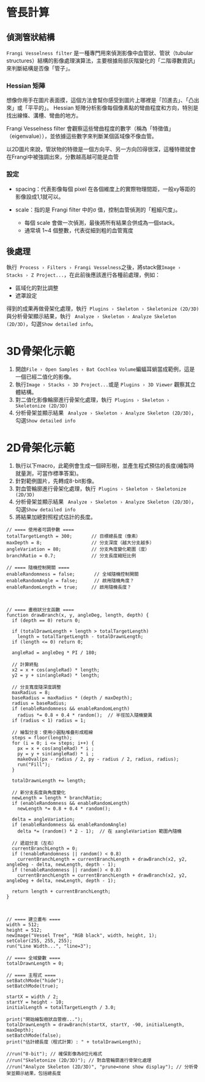 # 管長計算

## 偵測管狀結構

`Frangi Vesselness filter` 是一種專門用來偵測影像中血管狀、管狀（tubular structures）結構的影像處理演算法，主要根據局部灰階變化的「二階導數資訊」來判斷結構是否像「管子」。

### Hessian 矩陣
想像你用手在圖片表面摸，這個方法會幫你感受到圖片上哪裡是「凹進去」、「凸出來」或「平平的」。 Hessian 矩陣分析影像每個像素點的彎曲程度和方向，特別是找出線條、溝槽、彎曲的地方。

Frangi Vesselness filter 會觀察這些彎曲程度的數字（稱為「特徵值」（eigenvalue）），並依據這些數字來判斷某個區域像不像血管。

以2D圖片來說，管狀物的特徵是一個方向平、另一方向凹得很深，這種特徵就會在Frangi中被強調出來，分數越高越可能是血管

### 設定

* spacing：代表影像每個 pixel 在各個維度上的實際物理間距，一般xy等距的影像設成1,1就可以。
* scale：指的是 Frangi filter 中的σ 值，控制血管偵測的「粗細尺度」。

    * 每個 scale 會做一次偵測，最後將所有結果合併成為一個stack。
    * 通常填 1~4 個整數，代表從細到粗的血管寬度

## 後處理
執行` Process › Filters › Frangi Vesselness`之後，將stack做`Image › Stacks › Z Project...`，在此前後應該進行各種前處理，例如：

  * 區域化的對比調整
  * 遮罩設定

得到的成果再做骨架化處理，執行` Plugins › Skeleton › Skeletonize (2D/3D)`與分析骨架顯示結果，執行 ` Analyze › Skeleton › Analyze Skeleton (2D/3D)`，勾選`Show detailed info`。



# 3D骨架化示範
1. 開啟`File › Open Samples › Bat Cochlea Volume`蝙蝠耳蝸當成範例，這是一個已經二值化的影像。
2. 執行`Image › Stacks › 3D Project...`或是 `Plugins › 3D Viewer` 觀察其立體結構。
3. 對二值化影像輪廓進行骨架化處理，執行` Plugins › Skeleton › Skeletonize (2D/3D)`
3. 分析骨架並顯示結果 ` Analyze › Skeleton › Analyze Skeleton (2D/3D)`，勾選`Show detailed info`

# 2D骨架化示範
1. 執行以下macro，此範例會生成一個碎形樹，並產生程式預估的長度(繪製時就量測，可當作標準答案)。
2. 針對範例圖片，先轉成8-bit影像。
3. 對血管輪廓進行骨架化處理，執行` Plugins › Skeleton › Skeletonize (2D/3D)`
4. 分析骨架並顯示結果 ` Analyze › Skeleton › Analyze Skeleton (2D/3D)`，勾選`Show detailed info`
5. 將結果加總對照程式估計的長度。


```ijm
// ==== 使用者可調參數 ====
totalTargetLength = 300;       // 目標總長度（像素）
maxDepth = 8;                  // 分支深度（越大分支越多）
angleVariation = 80;           // 分支角度變化範圍（度）
branchRatio = 0.7;             // 分支長度縮短比例

// ==== 隨機控制開關 ====
enableRandomness = false;       // 全域隨機控制開關
enableRandomAngle = false;      // 啟用隨機角度？
enableRandomLength = true;     // 啟用隨機長度？



// ==== 畫樹狀分支函數 ====
function drawBranch(x, y, angleDeg, length, depth) {
  if (depth == 0) return 0;

  if (totalDrawnLength + length > totalTargetLength)
    length = totalTargetLength - totalDrawnLength;
  if (length <= 0) return 0;

  angleRad = angleDeg * PI / 180;

  // 計算終點
  x2 = x + cos(angleRad) * length;
  y2 = y + sin(angleRad) * length;

  // 分支寬度隨深度調整
  maxRadius = 8;
  baseRadius = maxRadius * (depth / maxDepth);
  radius = baseRadius;
  if (enableRandomness && enableRandomLength)
    radius *= 0.8 + 0.4 * random();  // 半徑加入隨機變異
  if (radius < 1) radius = 1;

  // 繪製分支：使用小圓點堆疊形成粗線
  steps = floor(length);
  for (i = 0; i <= steps; i++) {
    px = x + cos(angleRad) * i ;
    py = y + sin(angleRad) * i ;
    makeOval(px - radius / 2, py - radius / 2, radius, radius);
    run("Fill");
  }

  totalDrawnLength += length;

  // 新分支長度與角度變化
  newLength = length * branchRatio;
  if (enableRandomness && enableRandomLength)
    newLength *= 0.8 + 0.4 * random();

  delta = angleVariation;
  if (enableRandomness && enableRandomAngle)
    delta *= (random() * 2 - 1);  // 在 ±angleVariation 範圍內隨機

  // 遞迴分支（左右）
  currentBranchLength = 0;
  if (!enableRandomness || random() < 0.8)
    currentBranchLength = currentBranchLength + drawBranch(x2, y2, angleDeg - delta, newLength, depth - 1);
  if (!enableRandomness || random() < 0.8)
    currentBranchLength = currentBranchLength + drawBranch(x2, y2, angleDeg + delta, newLength, depth - 1);

  return length + currentBranchLength;
}



// ==== 建立畫布 ====
width = 512;
height = 512;
newImage("Vessel Tree", "RGB black", width, height, 1);
setColor(255, 255, 255);
run("Line Width...", "line=3");

// ==== 全域變數 ====
totalDrawnLength = 0;

// ==== 主程式 ====
setBatchMode("hide");
setBatchMode(true); 

startX = width / 2;
startY = height - 10;
initialLength = totalTargetLength / 3.0;

print("開始繪製樹狀血管樹...");
totalDrawnLength = drawBranch(startX, startY, -90, initialLength, maxDepth);
setBatchMode(false); 
print("估計總長度（程式計算）: " + totalDrawnLength);

//run("8-bit"); // 確保影像為8位元格式
//run("Skeletonize (2D/3D)"); // 對血管輪廓進行骨架化處理
//run("Analyze Skeleton (2D/3D)", "prune=none show display"); // 分析骨架並顯示結果，包括總長度



```
